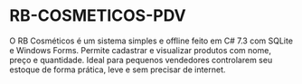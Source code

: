 # RB-COSMETICOS-PDV
O RB Cosméticos é um sistema simples e offline feito em C# 7.3 com SQLite e Windows Forms. Permite cadastrar e visualizar produtos com nome, preço e quantidade. Ideal para pequenos vendedores controlarem seu estoque de forma prática, leve e sem precisar de internet.
